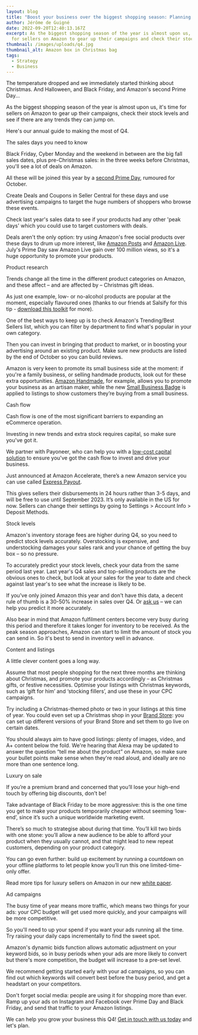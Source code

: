 ```yaml
---
layout: blog
title: "Boost your business over the biggest shopping season: Planning for Q4 2022"
author: Jérôme de Guigné
date: 2022-09-20T12:40:13.167Z
excerpt: As the biggest shopping season of the year is almost upon us, it's time
  for sellers on Amazon to gear up their campaigns and check their stock levels
thumbnail: /images/uploads/q4.jpg
thumbnail_alt: Amazon box in Christmas bag
tags:
  - Strategy
  - Business
---
```

<!--StartFragment-->

The temperature dropped and we immediately started thinking about Christmas. And Halloween, and Black Friday, and Amazon's second Prime Day...

As the biggest shopping season of the year is almost upon us, it's time for sellers on Amazon to gear up their campaigns, check their stock levels and see if there are any trends they can jump on.

Here's our annual guide to making the most of Q4.



The sales days you need to know

Black Friday, Cyber Monday and the weekend in between are the big fall sales dates, plus pre-Christmas sales: in the three weeks before Christmas, you'll see a lot of deals on Amazon. 

All these will be joined this year by a [second Prime Day](https://e-comas.com/2022/08/22/amazons-second-prime-day-2022-when-it-is-and-what-you-can-learn-from-the-first-one.html), rumoured for October.

Create Deals and Coupons in Seller Central for these days and use advertising campaigns to target the huge numbers of shoppers who browse these events.

Check last year's sales data to see if your products had any other 'peak days' which you could use to target customers with deals.

Deals aren't the only option: try using Amazon's free social products over these days to drum up more interest, like [Amazon Posts](https://e-comas.com/2021/12/13/social-media-on-amazon-why-you-should-try-posts-and-not-just-because-it-s-free.html) and [Amazon Live](https://e-comas.com/2022/03/22/start-building-your-livestream-following-today-our-5-steps-to-getting-started-on-amazon-live.html). July's Prime Day saw Amazon Live gain over 100 million views, so it's a huge opportunity to promote your products.



Product research

Trends change all the time in the different product categories on Amazon, and these affect – and are affected by – Christmas gift ideas.

As just one example, low- or no-alcohol products are popular at the moment, especially flavoured ones (thanks to our friends at Salsify for this tip - [download this toolkit](https://www.salsify.com/ultimate-ecommerce-holiday-toolkit?reg_source=email-marketo-unpaid-EM-EMEA-ALL-2022-07-19-Summer-toolkit&utm_medium=email&utm_source=marketo&utm_campaign=EM-EMEA-ALL-2022-07-19-Summer-toolkit#complete-toolkit) for more).

One of the best ways to keep up is to check Amazon's Trending/Best Sellers list, which you can filter by department to find what's popular in your own category.

Then you can invest in bringing that product to market, or in boosting your advertising around an existing product. Make sure new products are listed by the end of October so you can build reviews.

Amazon is very keen to promote its small business side at the moment: if you're a family business, or selling handmade products, look out for these extra opportunities. [Amazon Handmade](https://sell.amazon.co.uk/programmes/handmade?ref_=sduk_soa_programmes_proghandmade), for example, allows you to promote your business as an artisan maker, while the new [Small Business Badge](https://www.amazon.com/b?node=18018208011&ref=sbp_dpb_01B) is applied to listings to show customers they’re buying from a small business. 



Cash flow

Cash flow is one of the most significant barriers to expanding an eCommerce operation.

Investing in new trends and extra stock requires capital, so make sure you've got it.

We partner with Payoneer, who can help you with a [low-cost capital solution](https://amazon-expert.medium.com/beat-the-enemy-of-dynamic-businesses-how-payoneer-can-solve-your-cash-flow-problems-9a86dff4edc9) to ensure you've got the cash flow to invest and drive your business.

Just announced at Amazon Accelerate, there’s a new Amazon service you can use called [Express Payout](https://sell.amazon.com/blog/grow-your-business/get-your-money-faster#:~:text=With%20Express%20Payout%2C%20you%20can,any%20time%20(even%20Sundays).&text=It's%20a%20game%2Dchanger%20for,to%20help%20grow%20their%20business.). 

This gives sellers their disbursements in 24 hours rather than 3-5 days, and will be free to use until September 2023. It’s only available in the US for now. Sellers can change their settings by going to Settings > Account Info > Deposit Methods.



Stock levels

Amazon's inventory storage fees are higher during Q4, so you need to predict stock levels accurately. Overstocking is expensive, and understocking damages your sales rank and your chance of getting the buy box – so no pressure.

To accurately predict your stock levels, check your data from the same period last year. Last year's Q4 sales and top-selling products are the obvious ones to check, but look at your sales for the year to date and check against last year's to see what the increase is likely to be.

If you've only joined Amazon this year and don't have this data, a decent rule of thumb is a 30-50% increase in sales over Q4. Or [ask us](http://e-comas.com/contact.html) – we can help you predict it more accurately.

Also bear in mind that Amazon fulfilment centers become very busy during this period and therefore it takes longer for inventory to be received. As the peak season approaches, Amazon can start to limit the amount of stock you can send in. So it's best to send in inventory well in advance.



Content and listings

A little clever content goes a long way.

Assume that most people shopping for the next three months are thinking about Christmas, and promote your products accordingly – as Christmas gifts, or festive necessities. Optimise your listings with Christmas keywords, such as ‘gift for him’ and ‘stocking fillers’, and use these in your CPC campaigns.

Try including a Christmas-themed photo or two in your listings at this time of year. You could even set up a Christmas shop in your [Brand Store](https://amazon-expert.medium.com/introducing-amazons-new-store-scheduling-feature-store-versions-a4ac5b0ec83d): you can set up different versions of your Brand Store and set them to go live on certain dates.

You should always aim to have good listings: plenty of images, video, and A+ content below the fold. We're hearing that Alexa may be updated to answer the question “tell me about the product” on Amazon, so make sure your bullet points make sense when they're read aloud, and ideally are no more than one sentence long.



Luxury on sale

If you’re a premium brand and concerned that you’ll lose your high-end touch by offering big discounts, don’t be! 

Take advantage of Black Friday to be more aggressive: this is the one time you get to make your products temporarily cheaper without seeming ‘low-end’, since it’s such a unique worldwide marketing event. 

There’s so much to strategise about during that time. You’ll kill two birds with one stone: you’ll allow a new audience to be able to afford your product when they usually cannot, and that might lead to new repeat customers, depending on your product category. 

You can go even further: build up excitement by running a countdown on your offline platforms to let people know you’ll run this one limited-time-only offer.

Read more tips for luxury sellers on Amazon in our new [white paper](https://e-comas.com/white-paper-form.html). 



Ad campaigns

The busy time of year means more traffic, which means two things for your ads: your CPC budget will get used more quickly, and your campaigns will be more competitive.

So you'll need to up your spend if you want your ads running all the time. Try raising your daily caps incrementally to find the sweet spot.

Amazon's dynamic bids function allows automatic adjustment on your keyword bids, so in busy periods when your ads are more likely to convert but there's more competition, the budget will increase to a pre-set level.

We recommend getting started early with your ad campaigns, so you can find out which keywords will convert best before the busy period, and get a headstart on your competitors.

Don't forget social media: people are using it for shopping more than ever. Ramp up your ads on Instagram and Facebook over Prime Day and Black Friday, and send that traffic to your Amazon listings.



We can help you grow your business this Q4! [Get in touch with us today](http://e-comas.com/contact.html) and let's plan.



<!--EndFragment-->